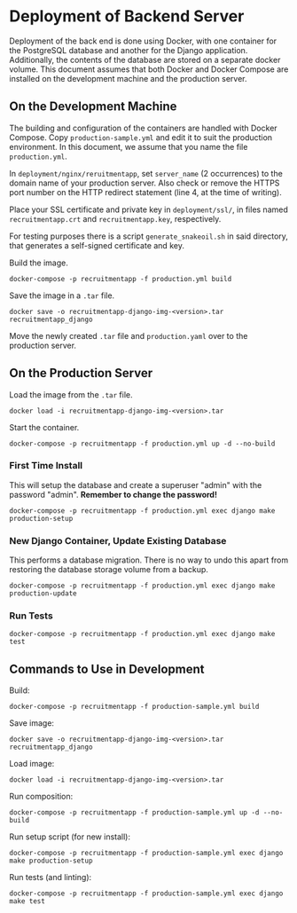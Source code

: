 Deployment of Backend Server
============================

Deployment of the back end is done using Docker, with one container for
the PostgreSQL database and another for the Django application.
Additionally, the contents of the database are stored on a separate
docker volume. This document assumes that both Docker and Docker
Compose are installed on the development machine and the production
server.

On the Development Machine
--------------------------

The building and configuration of the containers are handled with
Docker Compose. Copy `production-sample.yml` and edit it to suit the
production environment. In this document, we assume that you name the
file `production.yml`.

In `deployment/nginx/reruitmentapp`, set `server_name` (2 occurrences)
to the domain name of your production server. Also check or remove the
HTTPS port number on the HTTP redirect statement (line 4, at the time
of writing).

Place your SSL certificate and private key in `deployment/ssl/`, in
files named `recruitmentapp.crt` and `recruitmentapp.key`, respectively.

For testing purposes there is a script `generate_snakeoil.sh` in said
directory, that generates a self-signed certificate and key.

Build the image.

    docker-compose -p recruitmentapp -f production.yml build

Save the image in a `.tar` file.

    docker save -o recruitmentapp-django-img-<version>.tar recruitmentapp_django

Move the newly created `.tar` file and `production.yaml` over to the
production server.

On the Production Server
------------------------

Load the image from the `.tar` file.

    docker load -i recruitmentapp-django-img-<version>.tar

Start the container.

    docker-compose -p recruitmentapp -f production.yml up -d --no-build

### First Time Install

This will setup the database and create a superuser "admin" with the
password "admin". **Remember to change the password!**

    docker-compose -p recruitmentapp -f production.yml exec django make production-setup

### New Django Container, Update Existing Database

This performs a database migration. There is no way to undo this apart
from restoring the database storage volume from a backup.

    docker-compose -p recruitmentapp -f production.yml exec django make production-update

### Run Tests

    docker-compose -p recruitmentapp -f production.yml exec django make test

Commands to Use in Development
------------------------------

Build:

    docker-compose -p recruitmentapp -f production-sample.yml build

Save image:

    docker save -o recruitmentapp-django-img-<version>.tar recruitmentapp_django

Load image:

    docker load -i recruitmentapp-django-img-<version>.tar

Run composition:

    docker-compose -p recruitmentapp -f production-sample.yml up -d --no-build

Run setup script (for new install):

    docker-compose -p recruitmentapp -f production-sample.yml exec django make production-setup

Run tests (and linting):

    docker-compose -p recruitmentapp -f production-sample.yml exec django make test
